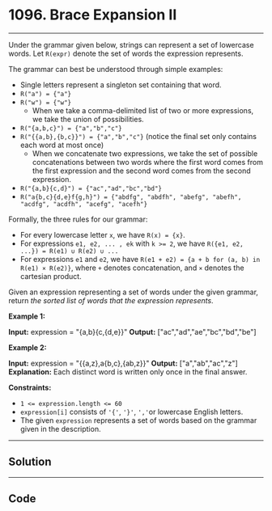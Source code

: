 # 1096. Brace Expansion II

---

Under the grammar given below, strings can represent a set of lowercase words. Let `R(expr)` denote the set of words the expression represents.

The grammar can best be understood through simple examples:

  * Single letters represent a singleton set containing that word. 
* `R("a") = {"a"}`
* `R("w") = {"w"}`
  * When we take a comma-delimited list of two or more expressions, we take the union of possibilities. 
* `R("{a,b,c}") = {"a","b","c"}`
* `R("{{a,b},{b,c}}") = {"a","b","c"}` (notice the final set only contains each word at most once)
  * When we concatenate two expressions, we take the set of possible concatenations between two words where the first word comes from the first expression and the second word comes from the second expression. 
* `R("{a,b}{c,d}") = {"ac","ad","bc","bd"}`
* `R("a{b,c}{d,e}f{g,h}") = {"abdfg", "abdfh", "abefg", "abefh", "acdfg", "acdfh", "acefg", "acefh"}`



Formally, the three rules for our grammar:

  * For every lowercase letter `x`, we have `R(x) = {x}`.
  * For expressions `e1, e2, ... , ek` with `k >= 2`, we have `R({e1, e2, ...}) = R(e1) ∪ R(e2) ∪ ...`
  * For expressions `e1` and `e2`, we have `R(e1 + e2) = {a + b for (a, b) in R(e1) × R(e2)}`, where `+` denotes concatenation, and `×` denotes the cartesian product.



Given an expression representing a set of words under the given grammar, return _the sorted list of words that the expression represents_.

 

**Example 1:**


**Input:** expression = "{a,b}{c,{d,e}}"
**Output:** ["ac","ad","ae","bc","bd","be"]


**Example 2:**


**Input:** expression = "{{a,z},a{b,c},{ab,z}}"
**Output:** ["a","ab","ac","z"]
**Explanation:** Each distinct word is written only once in the final answer.


 

**Constraints:**

  * `1 <= expression.length <= 60`
  * `expression[i]` consists of `'{'`, `'}'`, `','`or lowercase English letters.
  * The given `expression` represents a set of words based on the grammar given in the description.

---

## Solution



---

## Code
```python


```